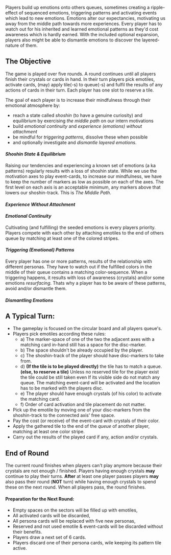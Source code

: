 Players build up emotions onto others queues, sometimes creating a ripple-effect of sequenced emotions, triggering patterns and activating events which lead to new emotions. Emotions alter our expectancies, motivating us away from the middle path towards more experiences. Every player has to watch out for his inherited and learned emotional patterns as they'd cost awareness which is hardly earned. With the included optional expansion, players also might be able to dismantle emotions to discover the layered-nature of them.
## The Objective

The game is played over five rounds. A round continues until all players finish their crystals or cards in hand. In their turn players pick emotiles, activate cards, (may) apply tile(-s) to queue(-s) and fulfil the results of any actions of cards in their turn. Each player has one slot to reserve a tile.

The goal of each player is to increase their mindfulness through their emotional atmosphere by: 
- reach a state called *shoshin* (to have a genuine curiosity) and equilibrium by exercising *the middle path* on our intern motivations
- build *emotional continuity* and *experience (emotions) without attachment*
- be mindful for *triggering patterns*, dissolve these when possible
- and optionally investigate and *dismantle layered emotions*.
#### *Shoshin State & Equilibrium*

Raising our tendencies and experiencing a known set of emotions (a ka patterns) regularly results with a loss of shoshin state. While we use the motivation axes to play event-cards, to increase our mindfulness, we have to keep the number of markers as low as possible on each of the axes. The first level on each axis is an acceptable minimum, any markers above that lowers our shoshin-track. This is *The Middle Path*.
#### *Experience Without Attachment*


#### *Emotional Continuity*

Cultivating (and fulfilling) the seeded emotions is every players priority. Players compete with each other by attaching emotiles to the end of others queue by matching at least one of the colored stripes. 
#### *Triggering (Emotional) Patterns*

Every player has one or more patterns, results of the relationship with different personas. 
They have to watch out if the fulfilled colors in the middle of their queue contains a matching color-sequence. When a triggering happens, it results with loss of awareness (crystals) and/or some emotions *resurfacing*.
Thats why a player has to be aware of these patterns, avoid and/or dismantle them.
#### *Dismantling Emotions*


## A Typical Turn:

- The gameplay is focused on the circular board and all players queue's.
- Players pick emotiles according these rules:
	- a) The marker-space of one of the two the adjacent axes with a matching card in-hand still has a space for the disc-marker.
	- b) The space shouldn't be already occupied by the player.
	- c) The shoshin-track of the player should have disc-markers to take from.
	- d) **(If the tile is to be played directly)** the tile has to match a queue.
		**(else, to reserve a tile)** Unless no reserved tile for the player exist the tile could be still taken even If its visible side do not match any queue. The matching event-card will be activated and the location has to be marked with the players disc.
	- e) The player should have enough crystals (of his color) to activate the matching card.
	- f) Order of card activation and tile placement do not matter.
- Pick up the emotile by moving one of your disc-markers from the shoshin-track to the connected axis' free space.
- Pay the cost (or receive) of the event-card with crystals of their color.
- Apply the gathered tile to the end of the *queue* of another player, matching at least one color stripe.
- Carry out the results of the played card if any, action and/or crystals. 
## End of Round

The current round finishes when players can't play anymore because their crystals are not enough / finished. Players having enough crystals **may** continue to play their turns. **After** at least one player passes players **may** also pass their round (**NOT** turn) while having enough crystals to spend these on the next round. When all players pass, the round finishes. 
#### Preparation for the Next Round:

- Empty spaces on the sectors will be filled up with emotiles,
- All activated cards will be discarded,
- All persona cards will be replaced with five new personas, 
- Reserved and not used emotile & event-cards will be discarded without their benefits.
- Players draw a next set of 6 cards.
- Players discard one of their persona cards, wile keeping its pattern tile active.